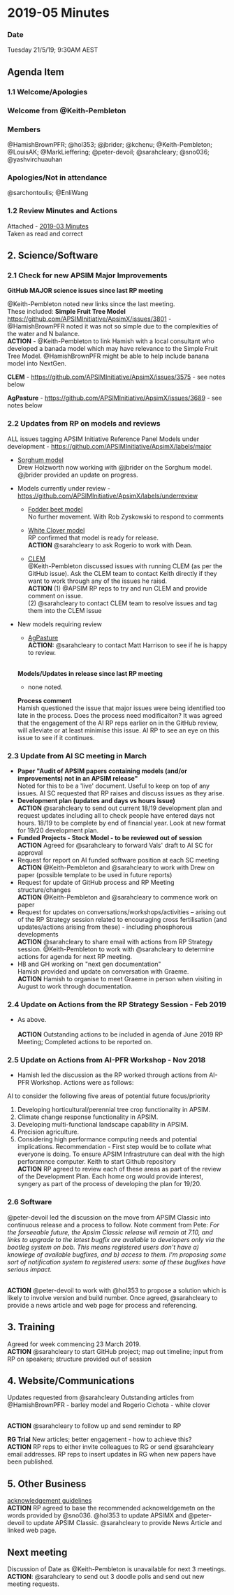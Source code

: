 # 2019-05 Minutes

### Date

Tuesday 21/5/19; 9:30AM AEST

## Agenda Item 

### 1.1 Welcome/Apologies


### Welcome from @Keith-Pembleton

### Members

@HamishBrownPFR; @hol353; @jbrider; @kchenu; @Keith-Pembleton; @LouisAK; @MarkLieffering; @peter-devoil; @sarahcleary; @sno036; @yashvirchuauhan
  
### Apologies/Not in attendance

@sarchontoulis; @EnliWang

### 1.2 Review Minutes and Actions
  Attached - [2019-03 Minutes](https://confluence.csiro.au/display/APSIM/2019-03+Minutes)
<br>Taken as read and correct

## 2. Science/Software

### 2.1 Check for new APSIM Major Improvements
  
   **GitHub MAJOR science issues since last RP meeting** 
   
   @Keith-Pembleton noted  new links since the last meeting. <br>These included:
   **Simple Fruit Tree Model** https://github.com/APSIMInitiative/ApsimX/issues/3801 - @HamishBrownPFR noted it was not so simple due to the complexities of the water and N balance.<br>
   **ACTION** - @Keith-Pembleton to link Hamish with a local consultant who developed a banada model which may have relevance to the Simple Fruit Tree Model.  @HamishBrownPFR might be able to help include banana model into NextGen.
   
   **CLEM** - https://github.com/APSIMInitiative/ApsimX/issues/3575 - see notes below
   
   **AgPasture** - https://github.com/APSIMInitiative/ApsimX/issues/3689 - see notes below
      
### 2.2  Updates from RP on models and reviews 
  ALL issues tagging APSIM Initiative Reference Panel
  Models under development - https://github.com/APSIMInitiative/ApsimX/labels/major
  - [Sorghum model](https://github.com/APSIMInitiative/ApsimX/issues/572)
    <br>Drew Holzworth now working with @jbrider on the Sorghum model.  @jbrider provided an update on progress.
    
  - Models currently under review -https://github.com/APSIMInitiative/ApsimX/labels/underreview
    - [Fodder beet model](https://github.com/APSIMInitiative/ApsimX/issues/78) <br> No further movement.  With Rob Zyskowski to respond to comments
    - [White Clover model](https://github.com/APSIMInitiative/ApsimX/issues/2069) <br> RP confirmed that model is ready for release.  <br>**ACTION** @sarahcleary to ask Rogerio to work with Dean.  
    
    - [CLEM](https://github.com/APSIMInitiative/ApsimX/issues/3575)
    <br>@Keith-Pembleton discussed issues with running CLEM (as per the GitHub issue). Ask the CLEM team to contact Keith directly if they want to work through any of the issues he raisd.
    <br>**ACTION** (1) @APSIM RP reps to try and run CLEM and provide comment on issue. <br> (2) @sarahcleary to contact CLEM team to resolve issues and tag them into the CLEM issue
    
    
  - New models requiring review 
      - [AgPasture](https://github.com/APSIMInitiative/ApsimX/issues/3689)
     <br>**ACTION:**  @sarahcleary to contact Matt Harrison to see if he is happy to review.  
       
    <br>**Models/Updates in release since last RP meeting**
    - none noted. 
    
    **Process comment**
    <br> Hamish questioned the issue that major issues were being identified too late in the process.  Does the process need modificaiton?  It was agreed that the engagement of the AI RP reps earlier on in the GitHub review, will alleviate or at least minimise this issue. AI RP to see an eye on this issue to see if it continues.  
    
### 2.3  Update from AI SC meeting in March

  - **Paper "Audit of APSIM papers containing models (and/or improvements) not in an APSIM release"**
  <br> Noted for this to be a 'live' document.  Useful to keep on top of any issues.  AI SC requested that RP raises and discuss issues as they arise.
  - **Development plan  (updates and days vs hours issue)**
  <br> **ACTION** @sarahcleary to send out current 18/19 development plan and request updates including all to check people have entered days not hours.  18/19 to be complete by end of financial year.  Look at new format for 19/20 development plan. 
  - **Funded Projects - Stock Model - to be reviewed out of session**
  <br> **ACTION** Agreed for @sarahcleary to forward Vals' draft to AI SC for approval 
  - Request for report on AI funded software position at each SC meeting
  <br> **ACTION** @Keith-Pembleton and @sarahcleary to work with Drew on paper (possible template to be used in future reports)
  - Request for update of GitHub process and RP Meeting structure/changes
  <br> **ACTION** @Keith-Pembleton and @sarahcleary to commence work on paper
  - Request for updates on conversations/workshops/activities – arising out of the RP Strategy session related to encouraging cross fertilisation  (and updates/actions arising from these) - including phosphorous developments
  <br> **ACTION** @sarahcleary to share email with actions from RP Strategy session.  @Keith-Pembleton to work with @sarahcleary to determine actions for agenda for next RP meeting. 
  - HB and GH working on "next gen documentation"
  <br> Hamish provided and update on conversation with Graeme.
  <br> **ACTION**   Hamish to organise to meet Graeme in person when visiting in August to work through documentation. 

### 2.4  Update on Actions from the RP Strategy Session - Feb 2019

 - As above.  
 <br> **ACTION**  Outstanding actions to be included in agenda of June 2019 RP Meeting; Completed actions to be reported on.  
  
### 2.5  Update on Actions from AI-PFR Workshop - Nov 2018

 - Hamish led the discussion as the RP worked through actions from AI-PFR Workshop. Actions were as follows: 
 
AI to consider the following five areas of potential future focus/priority
1.	Developing horticultural/perennial tree crop functionality in APSIM.
2.	Climate change response functionality in APSIM.
3.	Developing multi-functional landscape capability in APSIM.
4.	Precision agriculture.
5.	Considering high performance computing needs and potential implications.  Recommendation - First step would be to collate what everyone is doing.  To ensure APSIM Infrastruture can deal with the high perforamnce computer.  Keith to start Github repository
<br> **ACTION**  RP agreed to review each of these areas as part of the review of the Development Plan.  Each home org would provide interest, syngery as part of the process of developing the plan for 19/20.  


### 2.6 Software

@peter-devoil led the discussion on the move from APSIM Classic into continuous release and a process to follow.  Note comment from Pete: *For the forseeable future, the Apsim Classic release will remain at 7.10, and links to upgrade to the latest bugfix are available to developers only via the bootleg system on bob. This means registered users don't have a) knowlege of available bugfixes, and b) access to them. I'm proposing some sort of notification system to registered users: some of these bugfixes have serious impact.* 
  
<br> **ACTION** @peter-devoil to work with @hol353 to propose a solution which is likely to involve version and build number.  Once agreed, @sarahcleary to provide a news article and web page for process and referencing. 


## 3.  Training	
  
Agreed for week commencing 23 March 2019. 
<br> **ACTION** @sarahcleary to start GitHub project; map out timeline; input from RP on speakers; structure provided out of session
  
  
## 4. Website/Communications	
  
  Updates requested from @sarahcleary
  Outstanding articles from @HamishBrownPFR - barley model and Rogerio Cichota - white clover
  
  <br> **ACTION** @sarahcleary to follow up and send reminder to RP 
  
  **RG Trial**
  New articles; better engagement - how to achieve this?
  <br> **ACTION** RP reps to either invite colleagues to RG or send @sarahcleary email addresses.  RP reps to insert updates in RG when new papers have been published.  
  
## 5. Other Business
  
  [acknowledgement guidelines](https://github.com/APSIMInitiative/ApsimX/issues/3813#issuecomment-488866569)
  <br> **ACTION** RP agreed to base the recommended acknoweldgemetn on the words provided by @sno036. @hol353 to update APSIMX and @peter-devoil to update APSIM Classic.  @sarahcleary to provide News Article and linked web page. 
  

## Next meeting

  Discussion of Date as @Keith-Pembleton is unavailable for next 3 meetings. 
  <br>**ACTION**: @sarahcleary to send out 3 doodle polls and send out new meeting requests.
  
